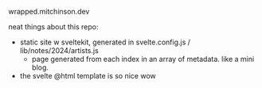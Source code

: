 wrapped.mitchinson.dev

neat things about this repo:

- static site w sveltekit, generated in svelte.config.js / lib/notes/2024/artists.js
  - page generated from each index in an array of metadata. like a mini blog.
- the svelte @html template is so nice wow
